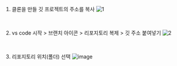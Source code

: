 1. 클론을 만들 깃 프로젝트의 주소를 복사
![1](https://user-images.githubusercontent.com/20883553/170990515-dd81b992-05da-4b44-92ee-2a9d0cad4b01.png)

<br>

2. vs code 시작 > 브랜치 아이콘 > 리포지토리 복제 > 깃 주소 붙여넣기
![2](https://user-images.githubusercontent.com/20883553/170990730-5f475e60-74c3-4df0-873b-8f2bcfdeff7c.png)

<br>

3. 리포지토리 위치(폴더) 선택
![image](https://user-images.githubusercontent.com/20883553/170990855-21c21e66-0d44-456f-98d1-61d2e022f4da.png)
